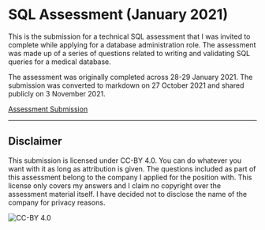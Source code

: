 # SQL Assessment (January 2021)

This is the submission for a technical SQL assessment that I was invited to complete while applying for a database administration role. The assessment was made up of a series of questions related to writing and validating SQL queries for a medical database.

The assessment was originally completed across 28-29 January 2021. The submission was converted to markdown on 27 October 2021 and shared publicly on 3 November 2021.

[Assessment Submission](./submission.md)

---

## Disclaimer

This submission is licensed under CC-BY 4.0. You can do whatever you want with it as long as attribution is given. The questions included as part of this assessment belong to the company I applied for the position with. This license only covers my answers and I claim no copyright over the assessment material itself. I have decided not to disclose the name of the company for privacy reasons.

![CC-BY 4.0](https://i.creativecommons.org/l/by/4.0/88x31.png)

